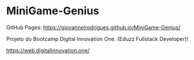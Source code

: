 # MiniGame-Genius

GitHub Pages: https://giovannelrodrigues.github.io/MiniGame-Genius/

Projeto do Bootcamp Digital Innovation One. (Eduzz Fullstack Developer)!

https://web.digitalinnovation.one/


